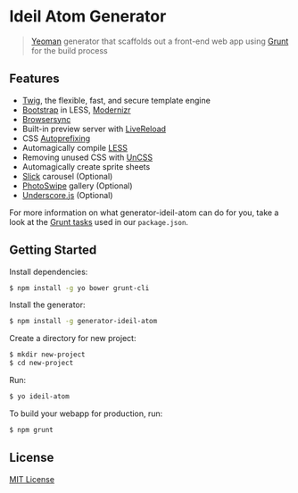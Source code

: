 # Ideil Atom Generator
> [Yeoman](http://yeoman.io/) generator that scaffolds out a front-end web app using [Grunt](http://gruntjs.com/) for the build process

## Features
- [Twig](http://twig.sensiolabs.org/), the flexible, fast, and secure template engine
- [Bootstrap](http://getbootstrap.com/) in LESS, [Modernizr](https://modernizr.com/)
- [Browsersync](https://www.browsersync.io/)
- Built-in preview server with [LiveReload](http://livereload.com/)
- CSS [Autoprefixing](https://github.com/postcss/autoprefixer/) 
- Automagically compile [LESS](http://lesscss.org/)
- Removing unused CSS with [UnCSS](https://github.com/giakki/uncss)
- Automagically create sprite sheets
- [Slick](https://github.com/kenwheeler/slick/) carousel (Optional)
- [PhotoSwipe](http://photoswipe.com/) gallery (Optional)
- [Underscore.js](http://underscorejs.org/) (Optional)

For more information on what generator-ideil-atom can do for you, take a look at the [Grunt tasks](https://github.com/ideil/generator-ideil-atom/blob/master/generators/app/templates/_package.json) used in our `package.json`.

## Getting Started
Install dependencies:
```sh
$ npm install -g yo bower grunt-cli
```
Install the generator:
```sh
$ npm install -g generator-ideil-atom
```
Create a directory for new project:
```sh
$ mkdir new-project
$ cd new-project
```
Run:
```sh
$ yo ideil-atom
```
To build your webapp for production, run:
```sh
$ npm grunt
```
## License
[MIT License](https://en.wikipedia.org/wiki/MIT_License)

